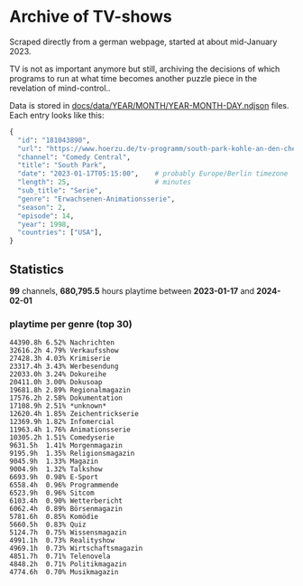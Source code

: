 # Archive of TV-shows

Scraped directly from a german webpage, started at about mid-January 2023.

TV is not as important anymore but still, archiving the decisions of which programs to run at what time
becomes another puzzle piece in the revelation of mind-control.. 

Data is stored in [docs/data/YEAR/MONTH/YEAR-MONTH-DAY.ndjson](docs/data/) files. 
Each entry looks like this:

```python
{
  "id": "181043890", 
  "url": "https://www.hoerzu.de/tv-programm/south-park-kohle-an-den-chefkoch/bid_181043890/", 
  "channel": "Comedy Central", 
  "title": "South Park", 
  "date": "2023-01-17T05:15:00",    # probably Europe/Berlin timezone 
  "length": 25,                     # minutes 
  "sub_title": "Serie", 
  "genre": "Erwachsenen-Animationsserie", 
  "season": 2, 
  "episode": 14, 
  "year": 1998, 
  "countries": ["USA"],
}
```

## Statistics

**99** channels, **680,795.5** hours playtime between **2023-01-17** and **2024-02-01**


### playtime per genre (top 30)

    44390.8h 6.52% Nachrichten
    32616.2h 4.79% Verkaufsshow
    27428.3h 4.03% Krimiserie
    23317.4h 3.43% Werbesendung
    22033.0h 3.24% Dokureihe
    20411.0h 3.00% Dokusoap
    19681.8h 2.89% Regionalmagazin
    17576.2h 2.58% Dokumentation
    17108.9h 2.51% *unknown*
    12620.4h 1.85% Zeichentrickserie
    12369.9h 1.82% Infomercial
    11963.4h 1.76% Animationsserie
    10305.2h 1.51% Comedyserie
    9631.5h  1.41% Morgenmagazin
    9195.9h  1.35% Religionsmagazin
    9045.9h  1.33% Magazin
    9004.9h  1.32% Talkshow
    6693.9h  0.98% E-Sport
    6558.4h  0.96% Programmende
    6523.9h  0.96% Sitcom
    6103.4h  0.90% Wetterbericht
    6062.4h  0.89% Börsenmagazin
    5781.6h  0.85% Komödie
    5660.5h  0.83% Quiz
    5124.7h  0.75% Wissensmagazin
    4991.1h  0.73% Realityshow
    4969.1h  0.73% Wirtschaftsmagazin
    4851.7h  0.71% Telenovela
    4848.2h  0.71% Politikmagazin
    4774.6h  0.70% Musikmagazin
